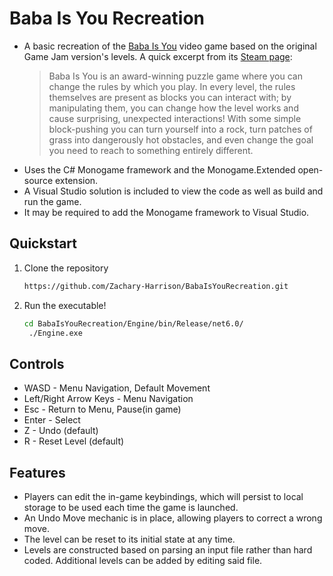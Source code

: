 # Baba Is You Recreation

- A basic recreation of the [Baba Is You](https://en.wikipedia.org/wiki/Baba_Is_You) video game based on the original Game Jam version's levels. A quick excerpt from its [Steam page](https://store.steampowered.com/app/736260/Baba_Is_You/):
    > Baba Is You is an award-winning puzzle game where you can change the rules by which you play. In every level, the rules themselves are present as blocks you can interact with; by manipulating them, you can change how the level works and cause surprising, unexpected interactions! With some simple block-pushing you can turn yourself into a rock, turn patches of grass into dangerously hot obstacles, and even change the goal you need to reach to something entirely different.
- Uses the C# Monogame framework and the Monogame.Extended open-source extension.
- A Visual Studio solution is included to view the code as well as build and run the game.
- It may be required to add the Monogame framework to Visual Studio.

## Quickstart

1. Clone the repository
   ```bash
   https://github.com/Zachary-Harrison/BabaIsYouRecreation.git
   ```
2. Run the executable!
   ```bash
   cd BabaIsYouRecreation/Engine/bin/Release/net6.0/
    ./Engine.exe
   ```

## Controls

- WASD - Menu Navigation, Default Movement
- Left/Right Arrow Keys - Menu Navigation
- Esc - Return to Menu, Pause(in game)
- Enter - Select
- Z - Undo (default)
- R - Reset Level (default)

## Features

- Players can edit the in-game keybindings, which will persist to local storage to be used each time the game is launched.
- An Undo Move mechanic is in place, allowing players to correct a wrong move.
- The level can be reset to its initial state at any time.
- Levels are constructed based on parsing an input file rather than hard coded. Additional levels can be added by editing said file.